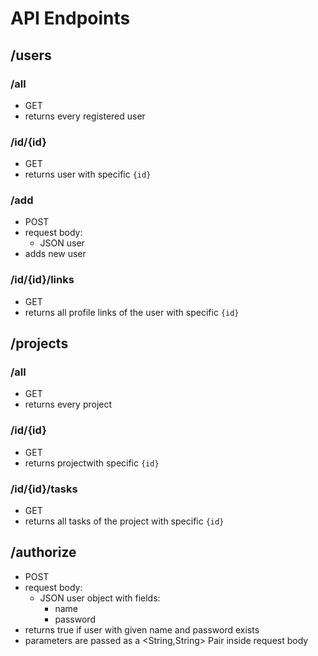
# API Endpoints

## /users
### /all
*  GET
* returns every registered user
### /id/{id}
*  GET
* returns user with specific `{id}`
### /add
*  POST
* request body:
	* JSON user
* adds new user
### /id/{id}/links
*  GET
* returns all profile links of the user with specific `{id}`

## /projects
### /all
*  GET
* returns every project
### /id/{id}
*  GET
* returns projectwith specific `{id}`

### /id/{id}/tasks
*  GET
* returns all tasks of the project with specific `{id}`

## /authorize
*  POST
* request body:
	* JSON user object with fields: 
		* name
		* password
* returns true if user with given name and password exists
* parameters are passed as a <String,String> Pair inside request body

